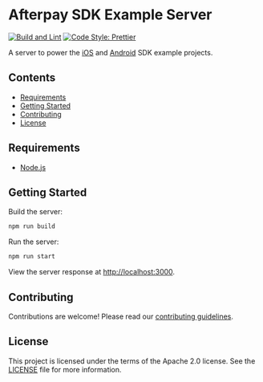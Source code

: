 # Afterpay SDK Example Server

[![Build and Lint][build-status-badge]][build-status] [![Code Style: Prettier][code-style-badge]][prettier]

A server to power the [iOS][ios-example] and [Android][android-example] SDK example projects.

## Contents

- [Requirements](#requirements)
- [Getting Started](#getting-started)
- [Contributing](#contributing)
- [License](#license)

## Requirements

- [Node.js][node]

## Getting Started

Build the server:

```sh
npm run build
```

Run the server:

```sh
npm run start
```

View the server response at [http://localhost:3000][localhost].

## Contributing

Contributions are welcome! Please read our [contributing guidelines][contributing].

## License

This project is licensed under the terms of the Apache 2.0 license. See the [LICENSE][license] file for more information.

<!-- Links: -->
[android-example]: https://github.com/ittybittyapps/afterpay-android/tree/master/example
[build-status]: https://github.com/ittybittyapps/afterpay-example-server/actions?query=workflow%3A%22Build+and+Lint%22+event%3Apush+branch%3Amaster
[build-status-badge]: https://github.com/ittybittyapps/afterpay-example-server/workflows/Build%20and%20Lint/badge.svg?branch=master&event=push
[code-style-badge]: https://img.shields.io/badge/code_style-prettier-ff69b4.svg
[contributing]: CONTRIBUTING.md
[ios-example]: https://github.com/ittybittyapps/afterpay-ios/tree/master/Example
[license]: LICENSE
[localhost]: http://localhost:3000
[node]: https://github.com/nodejs/node
[prettier]: https://github.com/prettier/prettier
